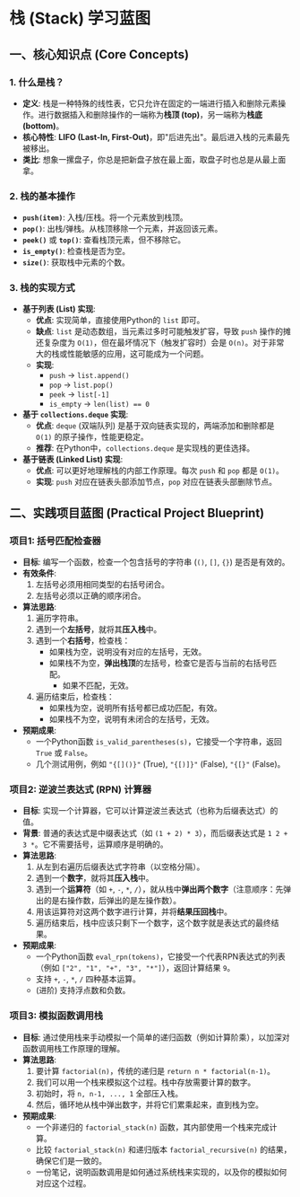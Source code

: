# 栈 (Stack) 学习蓝图

## 一、核心知识点 (Core Concepts)

### 1. 什么是栈？
- **定义**: 栈是一种特殊的线性表，它只允许在固定的一端进行插入和删除元素操作。进行数据插入和删除操作的一端称为**栈顶 (top)**，另一端称为**栈底 (bottom)**。
- **核心特性**: **LIFO (Last-In, First-Out)**，即"后进先出"。最后进入栈的元素最先被移出。
- **类比**: 想象一摞盘子，你总是把新盘子放在最上面，取盘子时也总是从最上面拿。

### 2. 栈的基本操作
- **`push(item)`**: 入栈/压栈。将一个元素放到栈顶。
- **`pop()`**: 出栈/弹栈。从栈顶移除一个元素，并返回该元素。
- **`peek()`** 或 **`top()`**: 查看栈顶元素，但不移除它。
- **`is_empty()`**: 检查栈是否为空。
- **`size()`**: 获取栈中元素的个数。

### 3. 栈的实现方式
- **基于列表 (List) 实现**:
  - **优点**: 实现简单，直接使用Python的 `list` 即可。
  - **缺点**: `list` 是动态数组，当元素过多时可能触发扩容，导致 `push` 操作的摊还复杂度为 `O(1)`，但在最坏情况下（触发扩容时）会是 `O(n)`。对于非常大的栈或性能敏感的应用，这可能成为一个问题。
  - **实现**:
    - `push` -> `list.append()`
    - `pop` -> `list.pop()`
    - `peek` -> `list[-1]`
    - `is_empty` -> `len(list) == 0`
- **基于 `collections.deque` 实现**:
  - **优点**: `deque` (双端队列) 是基于双向链表实现的，两端添加和删除都是 `O(1)` 的原子操作，性能更稳定。
  - **推荐**: 在Python中，`collections.deque` 是实现栈的更佳选择。
- **基于链表 (Linked List) 实现**:
  - **优点**: 可以更好地理解栈的内部工作原理。每次 `push` 和 `pop` 都是 `O(1)`。
  - **实现**: `push` 对应在链表头部添加节点，`pop` 对应在链表头部删除节点。

## 二、实践项目蓝图 (Practical Project Blueprint)

### 项目1: 括号匹配检查器
- **目标**: 编写一个函数，检查一个包含括号的字符串 (`()`, `[]`, `{}`) 是否是有效的。
- **有效条件**:
  1. 左括号必须用相同类型的右括号闭合。
  2. 左括号必须以正确的顺序闭合。
- **算法思路**:
  1. 遍历字符串。
  2. 遇到一个**左括号**，就将其**压入栈**中。
  3. 遇到一个**右括号**，检查栈：
     - 如果栈为空，说明没有对应的左括号，无效。
     - 如果栈不为空，**弹出栈顶**的左括号，检查它是否与当前的右括号匹配。
       - 如果不匹配，无效。
  4. 遍历结束后，检查栈：
     - 如果栈为空，说明所有括号都已成功匹配，有效。
     - 如果栈不为空，说明有未闭合的左括号，无效。
- **预期成果**:
  - 一个Python函数 `is_valid_parentheses(s)`，它接受一个字符串，返回 `True` 或 `False`。
  - 几个测试用例，例如 `"{[]()}"` (True), `"{[)]}"` (False), `"{[}"` (False)。

### 项目2: 逆波兰表达式 (RPN) 计算器
- **目标**: 实现一个计算器，它可以计算逆波兰表达式（也称为后缀表达式）的值。
- **背景**: 普通的表达式是中缀表达式（如 `(1 + 2) * 3`），而后缀表达式是 `1 2 + 3 *`。它不需要括号，运算顺序是明确的。
- **算法思路**:
  1. 从左到右遍历后缀表达式字符串（以空格分隔）。
  2. 遇到一个**数字**，就将其**压入栈**中。
  3. 遇到一个**运算符**（如 `+`, `-`, `*`, `/`），就从栈中**弹出两个数字**（注意顺序：先弹出的是右操作数，后弹出的是左操作数）。
  4. 用该运算符对这两个数字进行计算，并将**结果压回栈**中。
  5. 遍历结束后，栈中应该只剩下一个数字，这个数字就是表达式的最终结果。
- **预期成果**:
  - 一个Python函数 `eval_rpn(tokens)`，它接受一个代表RPN表达式的列表（例如 `["2", "1", "+", "3", "*"]`），返回计算结果 `9`。
  - 支持 `+`, `-`, `*`, `/` 四种基本运算。
  - (进阶) 支持浮点数和负数。

### 项目3: 模拟函数调用栈
- **目标**: 通过使用栈来手动模拟一个简单的递归函数（例如计算阶乘），以加深对函数调用栈工作原理的理解。
- **算法思路**:
  1. 要计算 `factorial(n)`，传统的递归是 `return n * factorial(n-1)`。
  2. 我们可以用一个栈来模拟这个过程。栈中存放需要计算的数字。
  3. 初始时，将 `n, n-1, ..., 1` 全部压入栈。
  4. 然后，循环地从栈中弹出数字，并将它们累乘起来，直到栈为空。
- **预期成果**:
  - 一个非递归的 `factorial_stack(n)` 函数，其内部使用一个栈来完成计算。
  - 比较 `factorial_stack(n)` 和递归版本 `factorial_recursive(n)` 的结果，确保它们是一致的。
  - 一份笔记，说明函数调用是如何通过系统栈来实现的，以及你的模拟如何对应这个过程。 